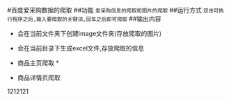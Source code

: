 #百度爱采购数据的爬取
##功能
```爱采购信息的爬取和图片的爬取```
##运行方式
```双击可执行程序之后,输入要爬取的关键词,回车之后即可爬取```
##输出内容
* 会在当前文件夹下创建image文件夹(存放爬取的图片)
* 会在当前目录下生成excel文件,存放爬取的信息

* 商品主页爬取
    *
* 商品详情页爬取


1212121
